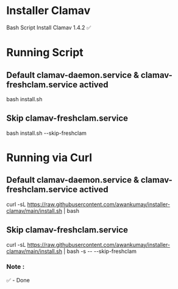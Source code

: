 # Installer Clamav

Bash Script Install Clamav 1.4.2 ✅

# Running Script

## Default clamav-daemon.service & clamav-freshclam.service actived

bash install.sh 

## Skip clamav-freshclam.service

bash install.sh --skip-freshclam

# Running via Curl

## Default clamav-daemon.service & clamav-freshclam.service actived

curl -sL https://raw.githubusercontent.com/awankumay/installer-clamav/main/install.sh | bash  

## Skip clamav-freshclam.service

curl -sL https://raw.githubusercontent.com/awankumay/installer-clamav/main/install.sh | bash -s -- --skip-freshclam 

### Note :

✅ - Done
